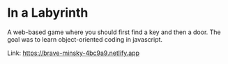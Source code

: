 # In a Labyrinth

A web-based game where you should first find a key and then a door. The goal was to learn object-oriented coding in javascript.

Link: https://brave-minsky-4bc9a9.netlify.app
